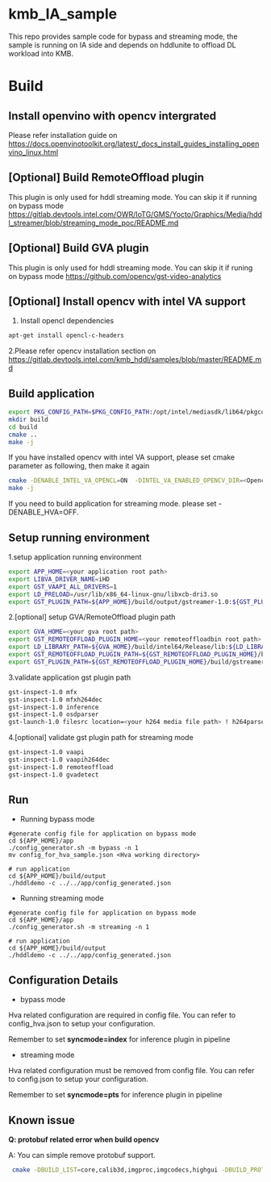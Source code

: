 # kmb_IA_sample

This repo provides sample code for bypass and streaming mode, the sample is running on IA side and depends on hddlunite to offload DL workload into KMB.

# Build

## Install openvino with opencv intergrated
Please refer installation guide on <https://docs.openvinotoolkit.org/latest/_docs_install_guides_installing_openvino_linux.html>


## [Optional] Build RemoteOffload plugin
This plugin is only used for hddl streaming mode. You can skip it if running on bypass mode
<https://gitlab.devtools.intel.com/OWR/IoTG/GMS/Yocto/Graphics/Media/hddl_streamer/blob/streaming_mode_poc/README.md>


## [Optional] Build GVA plugin
This plugin is only used for hddl streaming mode. You can skip it if runing on bypass mode
<https://github.com/opencv/gst-video-analytics>


## [Optional] Install opencv with intel VA support
1. Install opencl dependencies
```sh
apt-get install opencl-c-headers
```

2.Please refer opencv installation section on <https://gitlab.devtools.intel.com/kmb_hddl/samples/blob/master/README.md>

## Build application

```sh
export PKG_CONFIG_PATH=$PKG_CONFIG_PATH:/opt/intel/mediasdk/lib64/pkgconfig
mkdir build
cd build
cmake ..
make -j
```

If you have installed opencv with intel VA support, please set cmake parameter as following, then make it again
```sh
cmake -DENABLE_INTEL_VA_OPENCL=ON  -DINTEL_VA_ENABLED_OPENCV_DIR=<Opencv Install DIR>/cmake/opencv4 ..
make -j
```

If you need to build application for streaming mode. please set -DENABLE_HVA=OFF. 


## Setup running environment

1.setup application running environment 
```sh
export APP_HOME=<your application root path>
export LIBVA_DRIVER_NAME=iHD
export GST_VAAPI_ALL_DRIVERS=1
export LD_PRELOAD=/usr/lib/x86_64-linux-gnu/libxcb-dri3.so
export GST_PLUGIN_PATH=${APP_HOME}/build/output/gstreamer-1.0:${GST_PLUGIN_PATH}
```

2.[optional] setup GVA/RemoteOffload plugin path
```sh
export GVA_HOME=<your gva root path>  
export GST_REMOTEOFFLOAD_PLUGIN_HOME=<your remoteoffloadbin root path>
export LD_LIBRARY_PATH=${GVA_HOME}/build/intel64/Release/lib:${LD_LIBRARY_PATH}
export GST_REMOTEOFFLOAD_PLUGIN_PATH=${GST_REMOTEOFFLOAD_PLUGIN_HOME}/build/remoteoffloadext
export GST_PLUGIN_PATH=${GST_REMOTEOFFLOAD_PLUGIN_HOME}/build/gstreamer-1.0:${GVA_HOME}/build/intel64/Release/lib:${GST_PLUGIN_PATH}
```

3.validate application gst plugin path
```sh
gst-inspect-1.0 mfx
gst-inspect-1.0 mfxh264dec
gst-inspect-1.0 inference
gst-inspect-1.0 osdparser
gst-launch-1.0 filesrc location=<your h264 media file path> ! h264parse ! mfxh264dec ! osdparser ! mfxsink
```

4.[optional] validate gst plugin path for streaming mode
```sh
gst-inspect-1.0 vaapi
gst-inspect-1.0 vaapih264dec
gst-inspect-1.0 remoteoffload
gst-inspect-1.0 gvadetect
```

## Run

* Running bypass mode
``` 
#generate config file for application on bypass mode
cd ${APP_HOME}/app
./config_generator.sh -m bypass -n 1
mv config_for_hva_sample.json <Hva working directory>

# run application
cd ${APP_HOME}/build/output
./hddldemo -c ../../app/config_generated.json
```

* Running streaming mode
``` 
#generate config file for application on bypass mode
cd ${APP_HOME}/app
./config_generator.sh -m streaming -n 1

# run application
cd ${APP_HOME}/build/output
./hddldemo -c ../../app/config_generated.json
```


## Configuration Details
* bypass mode

Hva related configuration are required in config file. You can refer to config_hva.json to setup your configuration.

Remember to set <b>syncmode=index</b> for inference plugin in pipeline

* streaming mode

Hva related configuration must be removed from config file. You can refer to config.json to setup your configuration. 


Remember to set <b>syncmode=pts</b> for inference plugin in pipeline

## Known issue

<b>Q: protobuf related error when build opencv</b>

A: You can simple remove protobuf support.
```sh
 cmake -DBUILD_LIST=core,calib3d,imgproc,imgcodecs,highgui -DBUILD_PROTOBUF=OFF -DWITH_VA_INTEL=ON -DWITH_IPP=OFF -DWITH_CUDA=OFF -DOPENCV_GENERATE_PKGCONFIG=ON -DBUILD_TESTS=OFF
```

